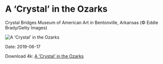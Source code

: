 # A ‘Crystal’ in the Ozarks

Crystal Bridges Museum of American Art in Bentonville, Arkansas (© Eddie Brady/Getty Images)

![A ‘Crystal’ in the Ozarks](https://bing.com/th?id=OHR.CrystalBridges_EN-US3284594131_UHD.jpg&rf=LaDigue_UHD.jpg&pid=hp&w=1024&h=576)

Date: 2019-06-17

Download 4k: [A ‘Crystal’ in the Ozarks](https://bing.com/th?id=OHR.CrystalBridges_EN-US3284594131_UHD.jpg&rf=LaDigue_UHD.jpg&pid=hp&w=3840&h=2160)

